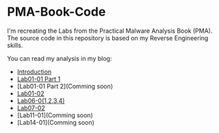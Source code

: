 # PMA-Book-Code
I'm recreating the Labs from the Practical Malware Analysis Book (PMA). The source code in this repository is based on my Reverse Engineering skills.

You can read my analysis in my blog:
- [Introduction](https://p4nd3m1cb0y0xd.github.io/malware%20analysis/2023/11/04/pma-going-even-further-intro.html)
- [Lab01-01 Part 1](https://p4nd3m1cb0y0xd.github.io/pma/2023/11/20/pma-going-even-further-lab01-dll-part-1.html)
- [Lab01-01 Part 2](Comming soon)
- [Lab01-02](https://p4nd3m1cb0y0xd.github.io/pma/2024/02/24/pma-going-even-further-lab01-02.html)
- [Lab06-0(1,2,3,4)](https://p4nd3m1cb0y0xd.github.io/pma/2023/11/28/pma-going-even-further-lab06-1234.html)
- [Lab07-02](https://p4nd3m1cb0y0xd.github.io/pma/2024/04/20/pma-going-even-further-lab07-02.html)
- [Lab11-01](Comming soon)
- [Lab14-01](Comming soon)
